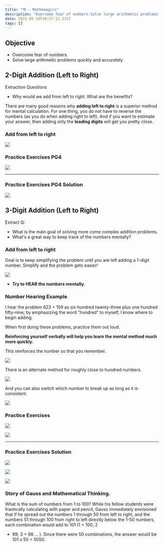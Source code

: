 ```yaml
---
title: "책 - Mathemagics"
description: "Overcome fear of numbers.Solve large arithmetic problems quickly and accuratelyExtraction QuestionsWhy would we add from left to right. What are the b"
date: 2021-05-10T10:57:12.337Z
tags: []
---
```

## Objective 
- Overcome fear of numbers.
- Solve large arithmetic problems quickly and accurately

## 2-Digit Addition (Left to Right)

Extraction Questions

- Why would we add from left to right. What are the benefits?

There are many good reasons why **adding left to right** is a superior method for mental calculation. For one thing, you do not have to reverse the numbers (as you do when adding right to left). And if you want to estimate your answer, then adding only the **leading digits** will get you pretty close.

### Add from left to right

![](/images/e0f43781-809c-4fc3-8845-7d57d1019709-image.png)

### Practice Exercises PG4
![](/images/9fec663b-7376-40fc-821a-c382305c74e8-image.png)

---

### Practice Exercises PG4 Solution
![](/images/aa2e2e56-5ece-43ee-9a99-b2efc7769bdd-image.png)

## 3-Digit Addition (Left to Right)

Extract Q:
- What is the main goal of solving more come complex addition problems.
- What's a great way to keep track of the numbers mentally?

### Add from left to right

Goal is to keep simplifying the problem until you are left adding a 1-digit number. Simplify and the problem gets easier!

![](/images/b1dace58-e839-48bf-a6d7-3d70f315ecb3-image.png)

- **Try to HEAR the numbers mentally.**

### Number Hearing Example

I hear the problem 623 + 159 as six hundred twenty-three plus one hundred fifty-nine; by emphasizing the word "hundred" to myself, I know where to begin adding.

When first doing these problems, practice them out loud. 

**Reinforcing yourself verbally will help you learn the mental method much more quickly.**

This reinforces the number so that you remember. 

![](/images/c8f809c6-11c1-4f06-be71-723f323e73aa-image.png)

There is an alternate method for roughly close to hundred numbers. 

![](/images/831c85b7-1d5f-4d7e-92c4-e2170f2bd9b4-image.png)

And you can also switch which number to break up as long as it is consistent.

![](/images/05dcdd19-b1ca-4257-a208-65c124ed8499-image.png)

### Practice Exercises

![](/images/81e81cad-49db-4680-90c9-bbe374d30325-image.png)

![](/images/6fa06ac0-896c-4c9e-bde1-e0a7cc4866f7-image.png)

---

### Practice Exercises Solution

![](/images/add1a219-a01d-4d55-8c46-695c881d1264-image.png)

![](/images/ffab364f-043f-42f9-90ce-a3b1583288e9-image.png)

![](/images/0973e6e6-85ad-4a91-b73c-ca1934017869-image.png)

### Story of Gauss and Mathematical Thinking.

What is the sum of numbers from 1 to 100? While his
fellow students were frantically calculating with paper and pencil, Gauss
immediately envisioned that if he spread out the numbers 1 through 50
from left to right, and the numbers 51 through 100 from right to left directly
below the 1-50 numbers, each combination would add to 101 (1 + 100; 2
+ 99; 3 + 98 ... ). Since there were 50 combinations, the answer would
be 101 x 50 = 5050.
